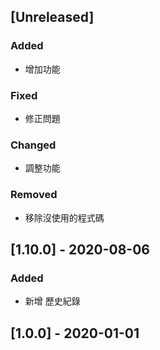 ## [Unreleased]
### Added
- 增加功能

### Fixed
- 修正問題

### Changed
- 調整功能

### Removed
- 移除沒使用的程式碼

## [1.10.0] - 2020-08-06
### Added
- 新增 歷史紀錄

## [1.0.0] - 2020-01-01

